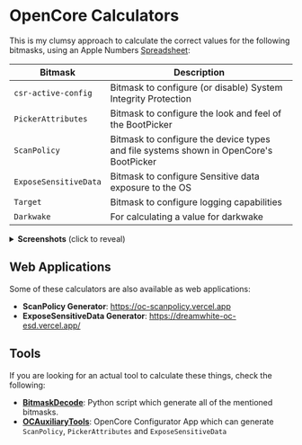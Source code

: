 # OpenCore Calculators
This is my clumsy approach to calculate the correct values for the following bitmasks, using an Apple Numbers [Spreadsheet](https://github.com/5T33Z0/OC-Little-Translated/blob/main/B_OC_Calculators/OpenCoreCalcs.numbers?raw=true):

Bitmask | Description
------|-----------
`csr-active-config` | Bitmask to configure (or disable) System Integrity Protection
`PickerAttributes` | Bitmask to configure the look and feel of the BootPicker
`ScanPolicy` | Bitmask to configure the device types and file systems shown in OpenCore's BootPicker 
`ExposeSensitiveData` | Bitmask to configure Sensitive data exposure to the OS
`Target` | Bitmask to configure logging capabilities
`Darkwake` | For calculating a value for darkwake

<details>
<summary><strong>Screenshots</strong> (click to reveal)</summary>

![CSROC](https://user-images.githubusercontent.com/76865553/180944112-a6fbbf86-f613-4bf6-8076-a3845dc911e3.png)

![Bildschirmfoto 1](https://user-images.githubusercontent.com/76865553/134348928-ee19f359-c8fd-4e16-a99e-2cd652c9c64b.png)

![Bildschirmfoto 2](https://user-images.githubusercontent.com/76865553/134348939-d3eac5b2-02d3-4b98-9652-4ef52bde0c0d.png) 

![Bildschirmfoto 3](https://user-images.githubusercontent.com/76865553/134348951-c113b897-74aa-4bd1-8b46-0973119ed5e2.png)

![Bildschirmfoto 4](https://user-images.githubusercontent.com/76865553/134348958-481e2632-d417-416f-ad0b-14158137149f.png)

![Darkwake](https://user-images.githubusercontent.com/76865553/137449526-2d6ef0e4-f4da-47d1-b12a-18f03b3fc29e.png)
</details>

## Web Applications
Some of these calculators are also available as web applications:

- **ScanPolicy Generator**: https://oc-scanpolicy.vercel.app
- **ExposeSensitiveData Generator**: https://dreamwhite-oc-esd.vercel.app/

## Tools
If you are looking for an actual tool to calculate these things, check the following:

- [**BitmaskDecode**](https://github.com/corpnewt/BitmaskDecode): Python script which generate all of the mentioned bitmasks.
- [**OCAuxiliaryTools**](https://github.com/ic005k/OCAuxiliaryTools): OpenCore Configurator App which can generate `ScanPolicy`, `PickerAttributes` and `ExposeSensitiveData`
